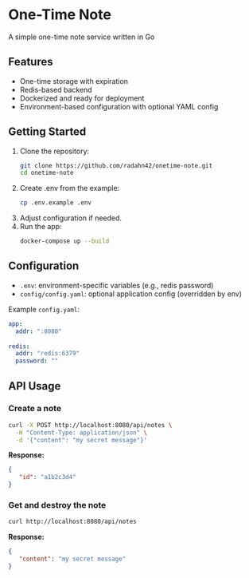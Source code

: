 # One-Time Note

A simple one-time note service written in Go

## Features

- One-time storage with expiration
- Redis-based backend
- Dockerized and ready for deployment
- Environment-based configuration with optional YAML config

## Getting Started

1. Clone the repository:
    ```bash
   git clone https://github.com/radahn42/onetime-note.git
   cd onetime-note
   ```
2. Create .env from the example:
    ```bash
   cp .env.example .env
    ```
3. Adjust configuration if needed.
4. Run the app:
    ```bash
   docker-compose up --build
    ```

## Configuration

- `.env`: environment-specific variables (e.g., redis password)
- `config/config.yaml`: optional application config (overridden by env)

Example `config.yaml`:
   ```yaml
   app:
     addr: ":8080"
     
   redis:
     addr: "redis:6379"
     password: ""
   ```

## API Usage

### Create a note

   ```bash
   curl -X POST http://localhost:8080/api/notes \
     -H "Content-Type: application/json" \
     -d '{"content": "my secret message"}'
   ```
**Response:**
   ```json
   {
      "id": "a1b2c3d4"
   }
   ```

### Get and destroy the note

   ```bash
   curl http://localhost:8080/api/notes
   ```
**Response:**
   ```json
   {
      "content": "my secret message"
   }
   ```